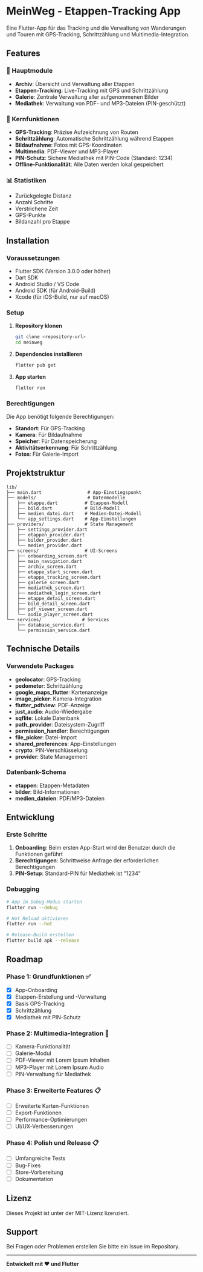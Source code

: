 # MeinWeg - Etappen-Tracking App

Eine Flutter-App für das Tracking und die Verwaltung von Wanderungen und Touren mit GPS-Tracking, Schrittzählung und Multimedia-Integration.

## Features

### 📱 Hauptmodule

- **Archiv**: Übersicht und Verwaltung aller Etappen
- **Etappen-Tracking**: Live-Tracking mit GPS und Schrittzählung
- **Galerie**: Zentrale Verwaltung aller aufgenommenen Bilder
- **Mediathek**: Verwaltung von PDF- und MP3-Dateien (PIN-geschützt)

### 🎯 Kernfunktionen

- **GPS-Tracking**: Präzise Aufzeichnung von Routen
- **Schrittzählung**: Automatische Schrittzählung während Etappen
- **Bildaufnahme**: Fotos mit GPS-Koordinaten
- **Multimedia**: PDF-Viewer und MP3-Player
- **PIN-Schutz**: Sichere Mediathek mit PIN-Code (Standard: 1234)
- **Offline-Funktionalität**: Alle Daten werden lokal gespeichert

### 📊 Statistiken

- Zurückgelegte Distanz
- Anzahl Schritte
- Verstrichene Zeit
- GPS-Punkte
- Bildanzahl pro Etappe

## Installation

### Voraussetzungen

- Flutter SDK (Version 3.0.0 oder höher)
- Dart SDK
- Android Studio / VS Code
- Android SDK (für Android-Build)
- Xcode (für iOS-Build, nur auf macOS)

### Setup

1. **Repository klonen**

   ```bash
   git clone <repository-url>
   cd meinweg
   ```

2. **Dependencies installieren**

   ```bash
   flutter pub get
   ```

3. **App starten**
   ```bash
   flutter run
   ```

### Berechtigungen

Die App benötigt folgende Berechtigungen:

- **Standort**: Für GPS-Tracking
- **Kamera**: Für Bildaufnahme
- **Speicher**: Für Datenspeicherung
- **Aktivitätserkennung**: Für Schrittzählung
- **Fotos**: Für Galerie-Import

## Projektstruktur

```
lib/
├── main.dart                 # App-Einstiegspunkt
├── models/                   # Datenmodelle
│   ├── etappe.dart          # Etappen-Modell
│   ├── bild.dart            # Bild-Modell
│   ├── medien_datei.dart    # Medien-Datei-Modell
│   └── app_settings.dart    # App-Einstellungen
├── providers/               # State Management
│   ├── settings_provider.dart
│   ├── etappen_provider.dart
│   ├── bilder_provider.dart
│   └── medien_provider.dart
├── screens/                 # UI-Screens
│   ├── onboarding_screen.dart
│   ├── main_navigation.dart
│   ├── archiv_screen.dart
│   ├── etappe_start_screen.dart
│   ├── etappe_tracking_screen.dart
│   ├── galerie_screen.dart
│   ├── mediathek_screen.dart
│   ├── mediathek_login_screen.dart
│   ├── etappe_detail_screen.dart
│   ├── bild_detail_screen.dart
│   ├── pdf_viewer_screen.dart
│   └── audio_player_screen.dart
└── services/               # Services
    ├── database_service.dart
    └── permission_service.dart
```

## Technische Details

### Verwendete Packages

- **geolocator**: GPS-Tracking
- **pedometer**: Schrittzählung
- **google_maps_flutter**: Kartenanzeige
- **image_picker**: Kamera-Integration
- **flutter_pdfview**: PDF-Anzeige
- **just_audio**: Audio-Wiedergabe
- **sqflite**: Lokale Datenbank
- **path_provider**: Dateisystem-Zugriff
- **permission_handler**: Berechtigungen
- **file_picker**: Datei-Import
- **shared_preferences**: App-Einstellungen
- **crypto**: PIN-Verschlüsselung
- **provider**: State Management

### Datenbank-Schema

- **etappen**: Etappen-Metadaten
- **bilder**: Bild-Informationen
- **medien_dateien**: PDF/MP3-Dateien

## Entwicklung

### Erste Schritte

1. **Onboarding**: Beim ersten App-Start wird der Benutzer durch die Funktionen geführt
2. **Berechtigungen**: Schrittweise Anfrage der erforderlichen Berechtigungen
3. **PIN-Setup**: Standard-PIN für Mediathek ist "1234"

### Debugging

```bash
# App im Debug-Modus starten
flutter run --debug

# Hot Reload aktivieren
flutter run --hot

# Release-Build erstellen
flutter build apk --release
```

## Roadmap

### Phase 1: Grundfunktionen ✅

- [x] App-Onboarding
- [x] Etappen-Erstellung und -Verwaltung
- [x] Basis GPS-Tracking
- [x] Schrittzählung
- [x] Mediathek mit PIN-Schutz

### Phase 2: Multimedia-Integration 🔄

- [ ] Kamera-Funktionalität
- [ ] Galerie-Modul
- [ ] PDF-Viewer mit Lorem Ipsum Inhalten
- [ ] MP3-Player mit Lorem Ipsum Audio
- [ ] PIN-Verwaltung für Mediathek

### Phase 3: Erweiterte Features 📋

- [ ] Erweiterte Karten-Funktionen
- [ ] Export-Funktionen
- [ ] Performance-Optimierungen
- [ ] UI/UX-Verbesserungen

### Phase 4: Polish und Release 📋

- [ ] Umfangreiche Tests
- [ ] Bug-Fixes
- [ ] Store-Vorbereitung
- [ ] Dokumentation

## Lizenz

Dieses Projekt ist unter der MIT-Lizenz lizenziert.

## Support

Bei Fragen oder Problemen erstellen Sie bitte ein Issue im Repository.

---

**Entwickelt mit ❤️ und Flutter**
